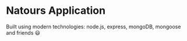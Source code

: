 # Natours Application

Built using modern technologies: node.js, express, mongoDB, mongoose and friends 😃
